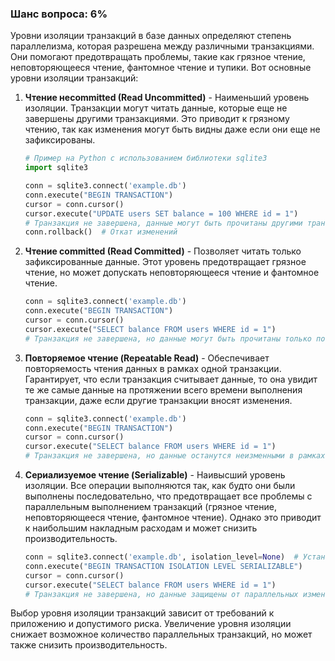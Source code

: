 ### Шанс вопроса: 6%

Уровни изоляции транзакций в базе данных определяют степень параллелизма, которая разрешена между различными транзакциями. Они помогают предотвращать проблемы, такие как грязное чтение, неповторяющееся чтение, фантомное чтение и тупики. Вот основные уровни изоляции транзакций:

1. **Чтение неcommitted (Read Uncommitted)** - Наименьший уровень изоляции. Транзакции могут читать данные, которые еще не завершены другими транзакциями. Это приводит к грязному чтению, так как изменения могут быть видны даже если они еще не зафиксированы.
   ```python
   # Пример на Python с использованием библиотеки sqlite3
   import sqlite3

   conn = sqlite3.connect('example.db')
   conn.execute("BEGIN TRANSACTION")
   cursor = conn.cursor()
   cursor.execute("UPDATE users SET balance = 100 WHERE id = 1")
   # Транзакция не завершена, данные могут быть прочитаны другими транзакциями
   conn.rollback()  # Откат изменений
   ```

2. **Чтение committed (Read Committed)** - Позволяет читать только зафиксированные данные. Этот уровень предотвращает грязное чтение, но может допускать неповторяющееся чтение и фантомное чтение.
   ```python
   conn = sqlite3.connect('example.db')
   conn.execute("BEGIN TRANSACTION")
   cursor = conn.cursor()
   cursor.execute("SELECT balance FROM users WHERE id = 1")
   # Транзакция не завершена, но данные могут быть прочитаны только после фиксации
   ```

3. **Повторяемое чтение (Repeatable Read)** - Обеспечивает повторяемость чтения данных в рамках одной транзакции. Гарантирует, что если транзакция считывает данные, то она увидит те же самые данные на протяжении всего времени выполнения транзакции, даже если другие транзакции вносят изменения.
   ```python
   conn = sqlite3.connect('example.db')
   conn.execute("BEGIN TRANSACTION")
   cursor = conn.cursor()
   cursor.execute("SELECT balance FROM users WHERE id = 1")
   # Транзакция не завершена, но данные останутся неизменными в рамках транзакции
   ```

4. **Сериализуемое чтение (Serializable)** - Наивысший уровень изоляции. Все операции выполняются так, как будто они были выполнены последовательно, что предотвращает все проблемы с параллельным выполнением транзакций (грязное чтение, неповторяющееся чтение, фантомное чтение). Однако это приводит к наибольшим накладным расходам и может снизить производительность.
   ```python
   conn = sqlite3.connect('example.db', isolation_level=None)  # Установка уровня изоляции
   conn.execute("BEGIN TRANSACTION ISOLATION LEVEL SERIALIZABLE")
   cursor = conn.cursor()
   cursor.execute("SELECT balance FROM users WHERE id = 1")
   # Транзакция не завершена, но данные защищены от параллельных изменений
   ```

Выбор уровня изоляции транзакций зависит от требований к приложению и допустимого риска. Увеличение уровня изоляции снижает возможное количество параллельных транзакций, но может также снизить производительность.